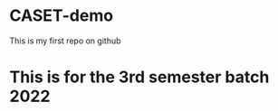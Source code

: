 # CASET-demo
This is my first repo on github
<br>
<h1>
  This is for the 3rd semester batch 2022
</h1>
